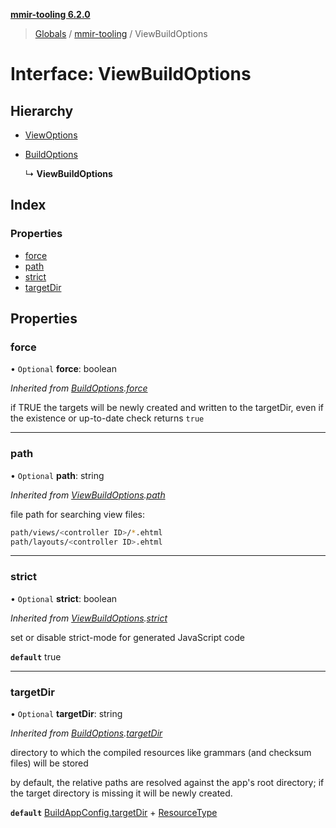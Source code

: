 **[mmir-tooling 6.2.0](../README.md)**

> [Globals](../README.md) / [mmir-tooling](../modules/mmir_tooling.md) / ViewBuildOptions

# Interface: ViewBuildOptions

## Hierarchy

* [ViewOptions](mmir_tooling.viewoptions.md)

* [BuildOptions](mmir_tooling.buildoptions.md)

  ↳ **ViewBuildOptions**

## Index

### Properties

* [force](mmir_tooling.viewbuildoptions.md#force)
* [path](mmir_tooling.viewbuildoptions.md#path)
* [strict](mmir_tooling.viewbuildoptions.md#strict)
* [targetDir](mmir_tooling.viewbuildoptions.md#targetdir)

## Properties

### force

• `Optional` **force**: boolean

*Inherited from [BuildOptions](mmir_tooling.buildoptions.md).[force](mmir_tooling.buildoptions.md#force)*

if TRUE the targets will be newly created and written to the targetDir,
even if the existence or up-to-date check returns `true`

___

### path

• `Optional` **path**: string

*Inherited from [ViewBuildOptions](mmir_tooling.viewbuildoptions.md).[path](mmir_tooling.viewbuildoptions.md#path)*

file path for searching view files:
```bash
path/views/<controller ID>/*.ehtml
path/layouts/<controller ID>.ehtml
```

___

### strict

• `Optional` **strict**: boolean

*Inherited from [ViewBuildOptions](mmir_tooling.viewbuildoptions.md).[strict](mmir_tooling.viewbuildoptions.md#strict)*

set or disable strict-mode for generated JavaScript code

**`default`** true

___

### targetDir

• `Optional` **targetDir**: string

*Inherited from [BuildOptions](mmir_tooling.buildoptions.md).[targetDir](mmir_tooling.buildoptions.md#targetdir)*

directory to which the compiled resources like grammars (and checksum files) will be stored

by default, the relative paths are resolved against the app's root directory;
if the target directory is missing it will be newly created.

**`default`** [BuildAppConfig.targetDir](mmir_tooling.buildappconfig.md#targetdir) + [ResourceType](../modules/mmir_tooling.md#resourcetype)
